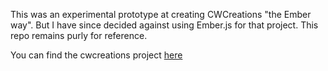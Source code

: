 This was an experimental prototype at creating CWCreations "the Ember way". But I have since decided against using Ember.js for that project. This repo remains purly for reference.

You can find the cwcreations project [here](https://github.com/bobzurad/cwcreations)
